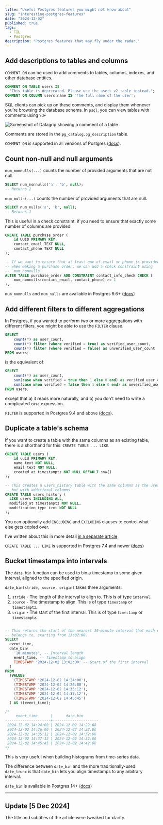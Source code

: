 ```yaml
---
title: "Useful Postgres features you might not know about"
slug: "interesting-postgres-features"
date: "2024-12-02"
published: true
tags:
  - TIL
  - Postgres
description: "Postgres features that may fly under the radar."
---
```


## Add descriptions to tables and columns

`COMMENT ON` can be used to add comments to tables, columns, indexes, and other database entities.

```sql
COMMENT ON TABLE users IS
  'This table is deprecated. Please use the users_v2 table instead.';
COMMENT ON COLUMN users.name IS 'The full name of the user';
```

SQL clients can pick up on these comments, and display them whenever you're browsing the database schema. In `psql`, you can view tables with comments using `\d+`

![Screenshot of Datagrip showing a comment of a table][1]

Comments are stored in the `pg_catalog.pg_description` table.

`COMMENT ON` is supported in all versions of Postgres ([docs](https://www.postgresql.org/docs/current/sql-comment.html)).

## Count non-null and null arguments

`num_nonnulls(...)` counts the number of provided arguments that are not null.

```sql
SELECT num_nonnulls('a', 'b', null);
-- Returns 2
```

`num_nulls(...)` counts the number of provided arguments that are null.

```sql
SELECT num_nulls('a', 'b', null);
-- Returns 1
```

This is useful in a check constraint, if you need to ensure that exactly some number of columns are provided

```sql
CREATE TABLE purchase_order (
    id UUID PRIMARY KEY,
    contact_email TEXT NULL,
    contact_phone TEXT NULL
);

-- If we want to ensure that at least one of email or phone is provided
-- when making a purchase order, we can add a check constraint using
-- `num_nonnulls`
ALTER TABLE purchase_order ADD CONSTRAINT contact_info_check CHECK (
    num_nonnulls(contact_email, contact_phone) >= 1
);
```

`num_nonnulls` and `num_nulls` are available in Postgres 9.6+ ([docs](https://www.postgresql.org/docs/9.6/functions-comparison.html#:~:text=Table%209%2D3.%20Comparison%20Functions))

## Add different filters to different aggregations

In Postgres, if you wanted to perform two or more aggregations with different filters, you might be able to use the `FILTER` clause.

```sql
SELECT
    count(*) as user_count,
    count(*) filter (where verified = true) as verified_user_count,
    count(*) filter (where verified = false) as unverified_user_count
FROM users;
```

is the equivalent of:

```sql
SELECT
    count(*) as user_count,
    sum(case when verified = true then 1 else 0 end) as verified_user_count,
    sum(case when verified = false then 1 else 0 end) as unverified_user_count
FROM users;
```

except that a) it reads more naturally, and b) you don't need to write a complicated `case` expression.

`FILTER` is supported in Postgres 9.4 and above ([docs](https://www.postgresql.org/docs/current/sql-expressions.html#SYNTAX-AGGREGATES:~:text=then%20only%20the%20input%20rows%20for%20which%20the-,filter_clause,-evaluates%20to%20true%20are%20fed%20to%20the%20aggregate)).

## Duplicate a table's schema

If you want to create a table with the same columns as an existing table, there is a shorthand for this: `CREATE TABLE ... LIKE`.

```sql
CREATE TABLE users (
    id uuid PRIMARY KEY,
    name text NOT NULL,
    email text NOT NULL,
    created_at timestamptz NOT NULL DEFAULT now()
);

-- This creates a users_history table with the same columns as the users table,
-- but with additional columns
CREATE TABLE users_history (
  LIKE users INCLUDING ALL,
  modified_at timestamptz NOT NULL,
  modification_type text NOT NULL
);
```

You can optionally add `INCLUDING` and `EXCLUDING` clauses to control what else gets copied over.

I've written about this in more detail [in a separate article](/articles/til-postgres-create-table-like)

`CREATE TABLE ... LIKE` is supported in Postgres 7.4 and newer ([docs](https://www.postgresql.org/docs/current/sql-createtable.html#SQL-CREATETABLE-PARMS-LIKE))

## Bucket timestamps into intervals

The `date_bin` function can be used to bin a timestamp to some given interval, aligned to the specified origin.

`date_bin(stride, source, origin)` takes three arguments:

1. `stride` - The length of the interval to align to. This is of type `interval`.
2. `source` - The timestamp to align. This is of type `timestamp` or `timestamptz`.
3. `origin` - The start of the first interval. This is of type `timestamp` or `timestamptz`.

```sql

-- This returns the start of the nearest 10-minute interval that each event_time
-- belongs to, starting from 13:02:00.
SELECT
  event_time,
  date_bin(
    '10 minutes', -- Interval length
    event_time, -- Timestamp to align
    TIMESTAMP '2024-12-02 13:02:00' -- Start of the first interval
  )
FROM
  (VALUES
    (TIMESTAMP '2024-12-02 14:24:00'),
    (TIMESTAMP '2024-12-02 14:26:00'),
    (TIMESTAMP '2024-12-02 14:35:12'),
    (TIMESTAMP '2024-12-02 14:37:12'),
    (TIMESTAMP '2024-12-02 14:45:45')
  ) AS t(event_time);

/*
     event_time      |      date_bin
---------------------+---------------------
 2024-12-02 14:24:00 | 2024-12-02 14:22:00
 2024-12-02 14:26:00 | 2024-12-02 14:22:00
 2024-12-02 14:35:12 | 2024-12-02 14:32:00
 2024-12-02 14:37:12 | 2024-12-02 14:32:00
 2024-12-02 14:45:45 | 2024-12-02 14:42:00
*/
```

This is very useful when building histograms from time-series data.

The difference between `date_bin` and the more traditionally-used `date_trunc` is that `date_bin` lets you align timestamps to any arbitrary interval.

`date_bin` is available in Postgres 14+ ([docs](https://www.postgresql.org/docs/current/functions-datetime.html#FUNCTIONS-DATETIME-BIN))

[1]: /articles/interesting-postgres-features/comment-on-screenshot.png "Datagrip showing table comment"

---

## Update [5 Dec 2024]

The title and subtitles of the article were tweaked for clarity.
